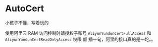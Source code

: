 # AutoCert

小孩子不懂，写着玩的

使用阿里云 RAM 访问控制时请授权子账号 `AliyunYundunCertFullAccess` 和 `AliyunYundunCertReadOnlyAccess` 权限
额 插一句，阿里的接口真的是一坨。。
